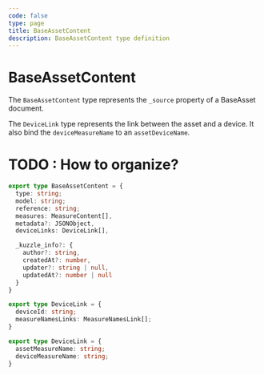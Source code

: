 ```yaml
---
code: false
type: page
title: BaseAssetContent
description: BaseAssetContent type definition
---
```


# BaseAssetContent

The `BaseAssetContent` type represents the `_source` property of a BaseAsset document.

The `DeviceLink` type represents the link between the asset and a device. It also bind the `deviceMeasureName` to an `assetDeviceName`.

# TODO : How to organize?

```ts
export type BaseAssetContent = {
  type: string;
  model: string;
  reference: string;
  measures: MeasureContent[],
  metadata?: JSONObject,
  deviceLinks: DeviceLink[],

  _kuzzle_info?: {
    author?: string,
    createdAt?: number,
    updater?: string | null,
    updatedAt?: number | null
  }
}

export type DeviceLink = {
  deviceId: string;
  measureNamesLinks: MeasureNamesLink[];
}

export type DeviceLink = {
  assetMeasureName: string;
  deviceMeasureName: string;
}
```
